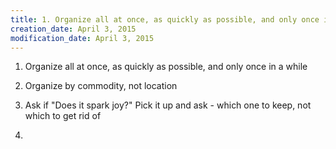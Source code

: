 ```yaml
---
title: 1. Organize all at once, as quickly as possible, and only once in…
creation_date: April 3, 2015
modification_date: April 3, 2015
---
```



1. Organize all at once, as quickly as possible, and only once in a while

2. Organize by commodity, not location

3. Ask if "Does it spark joy?" 
Pick it up and ask - which one to keep, not which to get rid of

4. 

